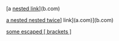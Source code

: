 [a [nested link](a.com)](b.com)

[a nested nested twice](bang)] link](a.com)](b.com)

[some escaped \[ brackets \]](example.com)